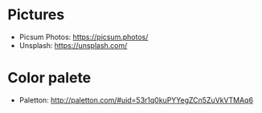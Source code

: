 # Pictures

* Picsum Photos: https://picsum.photos/
* Unsplash: https://unsplash.com/

# Color palete

* Paletton: http://paletton.com/#uid=53r1q0kuPYYegZCn5ZuVkVTMAq6
